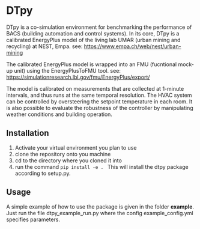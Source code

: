 # DTpy
DTpy is a co-simulation environment for benchmarking the performance of BACS (building automation and control systems). In its core, DTpy is a calibrated EnergyPlus model of the living lab UMAR (urban mining and recycling) at NEST, Empa. see: https://www.empa.ch/web/nest/urban-mining

The calibrated EnergyPlus model is wrapped into an FMU (fucntional mock-up unit) using the EnergyPlusToFMU tool. see: https://simulationresearch.lbl.gov/fmu/EnergyPlus/export/

The model is calibrated on measurements that are collected at 1-minute intervals, and thus runs at the same temporal resolution. The HVAC system can be controlled by oversteering the setpoint temperature in each room. It is also possible to evaluate the robustness of the controller by manipulating weather conditions and building operation.

## Installation
1. Activate your virtual environment you plan to use
2. clone the repository onto you machine
3. cd to the directory where you cloned it into
4. run the command ```pip install -e . ``` This will install the dtpy package according to setup.py.

## Usage
A simple example of how to use the package is given in the folder **example**. Just run the file dtpy_example_run.py where the config example_config.yml specifies parameters.
